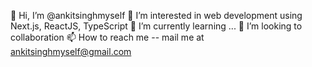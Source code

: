 👋 Hi, I’m @ankitsinghmyself
👀 I’m interested in web development using Next.js, ReactJS, TypeScript
🌱 I’m currently learning ...
💞️ I’m looking to collaboration
📫 How to reach me -- mail me at ankitsinghmyself@gmail.com

